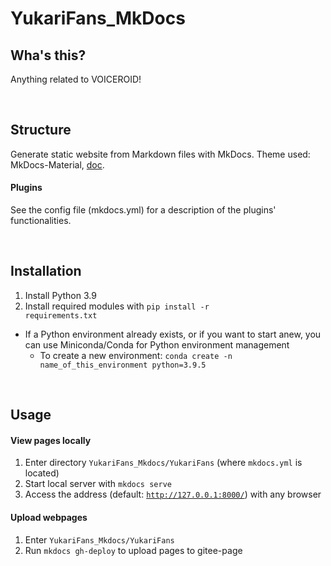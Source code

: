 # YukariFans_MkDocs

## Wha's this?

Anything related to VOICEROID!

<br/>

## Structure

Generate static website from Markdown files with MkDocs.
Theme used: MkDocs-Material, [doc](https://squidfunk.github.io/mkdocs-material/).

#### Plugins 

See the config file (mkdocs.yml) for a description of the plugins' functionalities.

<br/>

## Installation

1.  Install Python 3.9
2.  Install required modules with <code>pip install -r requirements.txt</code>

* If a Python environment already exists, or if you want to start anew, you can use Miniconda/Conda for Python environment management
  * To create a new environment: `conda create -n name_of_this_environment python=3.9.5 `

<br/>

## Usage

#### View pages locally

1.  Enter directory <code>YukariFans_Mkdocs/YukariFans</code> (where <code>mkdocs.yml</code> is located)
2.  Start local server with <code>mkdocs serve</code>
3.  Access the address (default: <code>http://127.0.0.1:8000/</code>) with any browser 

#### Upload webpages

1.  Enter <code>YukariFans_Mkdocs/YukariFans</code>
2.  Run `mkdocs gh-deploy` to upload pages to gitee-page

